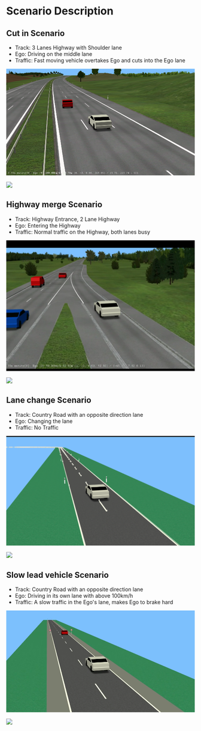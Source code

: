 # Scenario Description

## Cut in Scenario

- Track: 3 Lanes Highway with Shoulder lane
- Ego: Driving on the middle lane
- Traffic: Fast moving vehicle overtakes Ego and cuts into the Ego lane

![](https://github.com/PerpetuumProgress/OVAL-Assets/blob/dev/algorithms/esmini/scenarios/Examples/CutIn.png)

![](https://github.com/PerpetuumProgress/OVAL-Assets/blob/dev/algorithms/esmini/scenarios/Examples/CutIn_2.gif)


## Highway merge Scenario

- Track: Highway Entrance, 2 Lane Highway
- Ego: Entering the Highway
- Traffic: Normal traffic on the Highway, both lanes busy

![](https://github.com/PerpetuumProgress/OVAL-Assets/blob/dev/algorithms/esmini/scenarios/Examples/highway_merge.PNG)

![](https://github.com/PerpetuumProgress/OVAL-Assets/blob/dev/algorithms/esmini/scenarios/Examples/highway_merge.gif)


## Lane change Scenario

- Track: Country Road with an opposite direction lane
- Ego: Changing the lane
- Traffic: No Traffic


![](https://github.com/PerpetuumProgress/OVAL-Assets/blob/dev/algorithms/esmini/scenarios/Examples/lane_change_simple.PNG)

![](https://github.com/PerpetuumProgress/OVAL-Assets/blob/dev/algorithms/esmini/scenarios/Examples/lane_change_simple.gif)


## Slow lead vehicle Scenario

- Track: Country Road with an opposite direction lane
- Ego: Driving in its own lane with above 100km/h
- Traffic: A slow traffic in the Ego's lane, makes Ego to brake hard


![](https://github.com/PerpetuumProgress/OVAL-Assets/blob/dev/algorithms/esmini/scenarios/Examples/slow-lead-vehicle.PNG)

![](https://github.com/PerpetuumProgress/OVAL-Assets/blob/dev/algorithms/esmini/scenarios/Examples/slow-lead-vehicle.gif)
